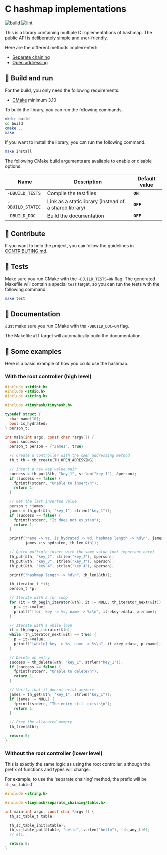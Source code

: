 # C hashmap implementations

[![build](https://github.com/theobori/tinyhash/actions/workflows/build.yml/badge.svg)](https://github.com/theobori/tinyhash/actions/workflows/build.yml) [![lint](https://github.com/theobori/tinyhash/actions/workflows/lint.yml/badge.svg)](https://github.com/theobori/tinyhash/actions/workflows/lint.yml)

This is a library containing multiple C implementations of hashmap. The public API is deliberately simple and user-friendly.

Here are the different methods implemented:
- [Separate chaining](./src/separate_chaining/)
- [Open addressing](./src/open_addressing/)

## 📖 Build and run

For the build, you only need the following requirements:

- [CMake](https://cmake.org/download/) minimum 3.10

To build the library, you can run the following commands.
```sh
mkdir build
cd build
cmake ..
make
```

If you want to install the library, you can run the following command.
```sh
make install
```

The following CMake build arguments are available to enable or disable options.


| Name | Description | Default value |
| -- | -- | -- |
| `-DBUILD_TESTS` | Compile the test files | **`ON`**
| `-DBUILD_STATIC` | Link as a static library (instead of a shared library) | **`OFF`**
| `-DBUILD_DOC` | Build the documentation | **`OFF`**

## 🤝 Contribute

If you want to help the project, you can follow the guidelines in [CONTRIBUTING.md](./CONTRIBUTING.md).

## 🧪 Tests

Make sure you run CMake with the `-DBUILD_TESTS=ON` flag.
The generated Makefile will contain a special `test` target, so you can run the tests with the following command:

```bash
make test
```

## 📝 Documentation

Just make sure you run CMake with the `-DBUILD_DOC=ON` flag.

The Makefile `all` target will automatically build the documentation.

## 📎 Some examples

Here is a basic example of how you could use the hashmap.

### With the root controller (high level)

```c
#include <stdint.h>
#include <stdio.h>
#include <string.h>

#include <tinyhash/tinyhash.h>

typedef struct {
  char name[10];
  bool is_hydrated;
} person_t;

int main(int argc, const char *argv[]) {
  bool success;
  person_t person = {"James", true};

  // Create a controller with the open addressing method
  th_t th = th_create(TH_OPEN_ADRESSING);

  // Insert a new key value pair
  success = th_put(&th, "key_1", strlen("key_1"), &person);
  if (success == false) {
    fprintf(stderr, "Unable to insert\n");
    return 1;
  }

  // Get the last inserted value
  person_t *james;
  james = th_get(&th, "key_1", strlen("key_1"));
  if (success == false) {
    fprintf(stderr, "It does not exist\n");
    return 1;
  }

  printf("name -> %s, is_hydrated -> %d, hashmap length -> %d\n", james->name,
         james->is_hydrated, th_len(&th));

  // Quick multiple insert with the same value (not important here)
  th_put(&th, "key_2", strlen("key_2"), &person);
  th_put(&th, "key_3", strlen("key_3"), &person);
  th_put(&th, "key_4", strlen("key_4"), &person);

  printf("hashmap length -> %d\n", th_len(&th));

  th_iterator_t *it;
  person_t *p;

  // Iterate with a for loop
  for (it = th_begin_iterator(&th); it != NULL; th_iterator_next(&it)) {
    p = it->value;
    printf("[for] key -> %s, name -> %s\n", it->key->data, p->name);
  }

  // Iterate with a while loop
  it = th_empty_iterator(&th);
  while (th_iterator_next(&it) == true) {
    p = it->value;
    printf("[while] key -> %s, name -> %s\n", it->key->data, p->name);
  }

  // Delete an entry
  success = th_delete(&th, "key_1", strlen("key_1"));
  if (success == false) {
    fprintf(stderr, "Unable to delete\n");
    return 1;
  }

  // Verify that it doesnt exist anymore
  james = th_get(&th, "key_1", strlen("key_1"));
  if (james != NULL) {
    fprintf(stderr, "The entry still exists\n");
    return 1;
  }

  // Free the allocated memory
  th_free(&th);

  return 0;
}
```

### Without the root controller (lower level)

This is exactly the same logic as using the root controller, although the prefix of functions and types will change.

For example, to use the ‘separate chaining’ method, the prefix will be `th_sc_table`.f

```c
#include <string.h>

#include <tinyhash/separate_chaining/table.h>

int main(int argc, const char *argv[]) {
  th_sc_table_t table;

  th_sc_table_init(&table);
  th_sc_table_put(&table, "hello", strlen("hello"), (th_any_t)0);
  // etc..

  return 0;
}
```
